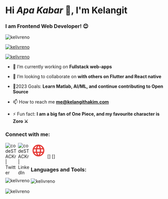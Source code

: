 <h1 align="leftr">Hi <i>Apa Kabar</i> 👋, I'm Kelangit</h1>
<h3 align="left">I am Frontend Web Developer! 😊</h3>

<p align="left"> <img src="https://komarev.com/ghpvc/?username=kelivreno&label=Profile%20views&color=0e75b6&style=flat" alt="kelivreno"/> </p>

<p align="left"> <a href="https://github.com/ryo-ma/github-profile-trophy"><img src="https://github-profile-trophy.vercel.app/?username=kelivreno" alt="kelivreno" target="_blank"/></a> </p>

<p align="left"> <a href="https://twitter.com/kelivreno" target="_blank"><img src="https://img.shields.io/twitter/follow/kelivreno?logo=twitter&style=for-the-badge" alt="kelivreno" /></a> </p>

- 🔭 I’m currently working on **Fullstack web-apps**

- 👯 I’m looking to collaborate on **with others on Flutter and React native**

- 🥅2023 Goals: **Learn Matlab, AI/ML, and continue contributing to Open Source**

- 📫 How to reach me **me@kelangithakim.com**

- ⚡ Fun fact: **I am a big fan of One Piece, and my favourite character is Zoro ⚔️**

<h3 align="left"><strong>Connect with me:</strong></h3>

<a href="https://kelangithakim.com/" target="_blank"><img alt="Personal Web" src="https://raw.githubusercontent.com/PKief/vscode-material-icon-theme/main/icons/http.svg"/></a>
[<img align="left" alt="codeSTACKr | Twitter" width="40px" src="https://raw.githubusercontent.com/jmnote/z-icons/master/svg/twitter.svg"  />]
[<img align="left" alt="codeSTACKr | LinkedIn" width="40px" src="https://cdn.jsdelivr.net/npm/simple-icons@v3/icons/linkedin.svg"/>]
<br />

<h3 align="left">Languages and Tools:</h3>

<p><img align="left" src="https://github-readme-stats.vercel.app/api/top-langs?username=kelivreno&show_icons=true&locale=en&layout=compact" alt="kelivreno" /></p>

<p>&nbsp;<img align="center" src="https://github-readme-stats.vercel.app/api?username=kelivreno&show_icons=true&locale=en" alt="kelivreno" /></p>

<p><img align="center" src="https://github-readme-streak-stats.herokuapp.com/?user=kelivreno&" alt="kelivreno" /></p>

[website]: https://kelangithakim.com/
[twitter]: https://twitter.com/kelivreno
[linkedin]: (https://linkedin.com/in/kelangithakim){:target="_blank"}
